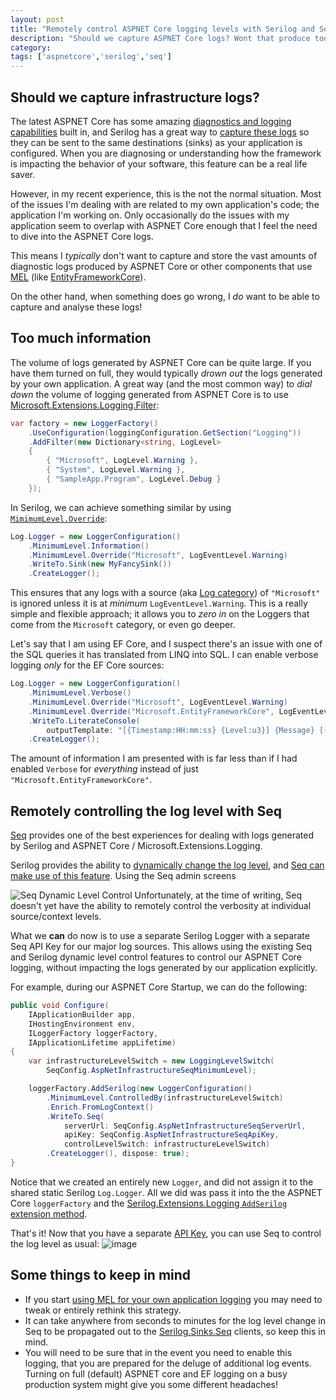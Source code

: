 ```yaml
---
layout: post
title: "Remotely control ASPNET Core logging levels with Serilog and Seq"
description: "Should we capture ASPNET Core logs? Wont that produce too much log noise? Is there a better way?"
category: 
tags: ['aspnetcore','serilog','seq']
---
```


## Should we capture infrastructure logs?

The latest ASPNET Core has some amazing [diagnostics and logging capabilities](https://docs.microsoft.com/en-us/aspnet/core/fundamentals/logging) built in, and Serilog has a great way to [capture these logs](https://nblumhardt.com/2015/05/diagnostic-logging-in-dnx-asp-net-5/) so they can be sent to the same destinations (sinks) as your application is configured. When you are diagnosing or understanding how the framework is impacting the behavior of your software, this feature can be a real life saver.

However, in my recent experience, this is the not the normal situation. Most of the issues I'm dealing with are related to my own application's code; the application I'm working on. Only occasionally do the issues with my application seem to overlap with ASPNET Core enough that I feel the need to dive into the ASPNET Core logs.

This means I _typically_ don't want to capture and store the vast amounts of diagnostic logs produced by ASPNET Core or other components that use [MEL](https://github.com/aspnet/Logging) (like [EntityFrameworkCore](https://docs.microsoft.com/en-us/ef/core/miscellaneous/logging)).

On the other hand, when something does go wrong, I *do* want to be able to capture and analyse these logs!

## Too much information

The volume of logs generated by ASPNET Core can be quite large. If you have them turned on full, they would typically _drown out_ the logs generated by your own application. A great way (and the most common way) to _dial down_ the volume of logging generated from ASPNET Core is to use [Microsoft.Extensions.Logging.Filter](https://www.nuget.org/packages/Microsoft.Extensions.Logging.Filter):

```csharp
var factory = new LoggerFactory()
    .UseConfiguration(loggingConfiguration.GetSection("Logging"))
    .AddFilter(new Dictionary<string, LogLevel>
    {
        { "Microsoft", LogLevel.Warning },
        { "System", LogLevel.Warning },
        { "SampleApp.Program", LogLevel.Debug }
    });
```

In Serilog, we can achieve something similar by using [`MimimumLevel.Override`](https://nblumhardt.com/2016/07/serilog-2-minimumlevel-override/):

```csharp
Log.Logger = new LoggerConfiguration()
    .MinimumLevel.Information()
    .MinimumLevel.Override("Microsoft", LogEventLevel.Warning)
    .WriteTo.Sink(new MyFancySink())
    .CreateLogger();
```

This ensures that any logs with a source (aka [Log category](https://docs.microsoft.com/en-us/aspnet/core/fundamentals/logging#log-category)) of `"Microsoft"` is ignored unless it is at _minimum_ `LogEventLevel.Warning`. This is a really simple and flexible approach; it allows you to _zero in_ on the Loggers that come from the `Microsoft` category, or even go deeper.

Let's say that I am using EF Core, and I suspect there's an issue with one of the SQL queries it has translated from LINQ into SQL. I can enable verbose logging _only_ for the EF Core sources:

```csharp
Log.Logger = new LoggerConfiguration()
    .MinimumLevel.Verbose()
    .MinimumLevel.Override("Microsoft", LogEventLevel.Warning)
    .MinimumLevel.Override("Microsoft.EntityFrameworkCore", LogEventLevel.Verbose)
    .WriteTo.LiterateConsole(
        outputTemplate: "[{Timestamp:HH:mm:ss} {Level:u3}] {Message} [{SourceContext}]{NewLine}{Exception}")
    .CreateLogger();
```

The amount of information I am presented with is far less than if I had enabled `Verbose` for _everything_ instead of just `"Microsoft.EntityFrameworkCore"`.

## Remotely controlling the log level with Seq

[Seq](https://getseq.net/) provides one of the best experiences for dealing with logs generated by Serilog and ASPNET Core / Microsoft.Extensions.Logging.

Serilog provides the ability to [dynamically change the log level](https://nblumhardt.com/2014/10/dynamically-changing-the-serilog-level/), and [Seq can make use of this feature](https://nblumhardt.com/2016/02/remote-level-control-in-serilog-using-seq/). Using the Seq admin screens

![Seq Dynamic Level Control](https://nblumhardt.com/wp-content/uploads/2016/02/DynamicLevelControl.png)
Unfortunately, at the time of writing, Seq doesn't yet have the ability to remotely control the verbosity at individual source/context levels.

What we **can** do now is to use a separate Serilog Logger with a separate Seq API Key for our major log sources. This allows using the existing Seq and Serilog dynamic level control features to control our ASPNET Core logging, without impacting the logs generated by our application explicitly.

For example, during our ASPNET Core Startup, we can do the following:

```csharp
public void Configure(
    IApplicationBuilder app,
    IHostingEnvironment env,
    ILoggerFactory loggerFactory,
    IApplicationLifetime appLifetime)
{
    var infrastructureLevelSwitch = new LoggingLevelSwitch(
        SeqConfig.AspNetInfrastructureSeqMinimumLevel);

    loggerFactory.AddSerilog(new LoggerConfiguration()
        .MinimumLevel.ControlledBy(infrastructureLevelSwitch)
        .Enrich.FromLogContext()
        .WriteTo.Seq(
            serverUrl: SeqConfig.AspNetInfrastructureSeqServerUrl,
            apiKey: SeqConfig.AspNetInfrastructureSeqApiKey,
            controlLevelSwitch: infrastructureLevelSwitch)
        .CreateLogger(), dispose: true);
}
```

Notice that we created an entirely new `Logger`, and did not assign it to the shared static Serilog `Log.Logger`. All we did was pass it into the the ASPNET Core `loggerFactory` and the [Serilog.Extensions.Logging `AddSerilog` extension method](https://github.com/serilog/serilog-extensions-logging/).

That's it! Now that you have a separate [API Key](http://docs.getseq.net/docs/api-keys), you can use Seq to control the log level as usual:
![image](https://cloud.githubusercontent.com/assets/570470/26268793/584ecbd8-3d34-11e7-86dd-5961b405a9f4.png)

## Some things to keep in mind

* If you start [using MEL for your own application logging](https://docs.microsoft.com/en-us/aspnet/core/fundamentals/logging#how-to-create-logs) you may need to tweak or entirely rethink this strategy.
* It can take anywhere from seconds to minutes for the log level change in Seq to be propagated out to the [Serilog.Sinks.Seq](https://github.com/serilog/serilog-sinks-seq) clients, so keep this in mind.
* You will need to be sure that in the event you need to enable this logging, that you are prepared for the deluge of additional log events. Turning on full (default) ASPNET core and EF logging on a busy production system might give you some different headaches!
